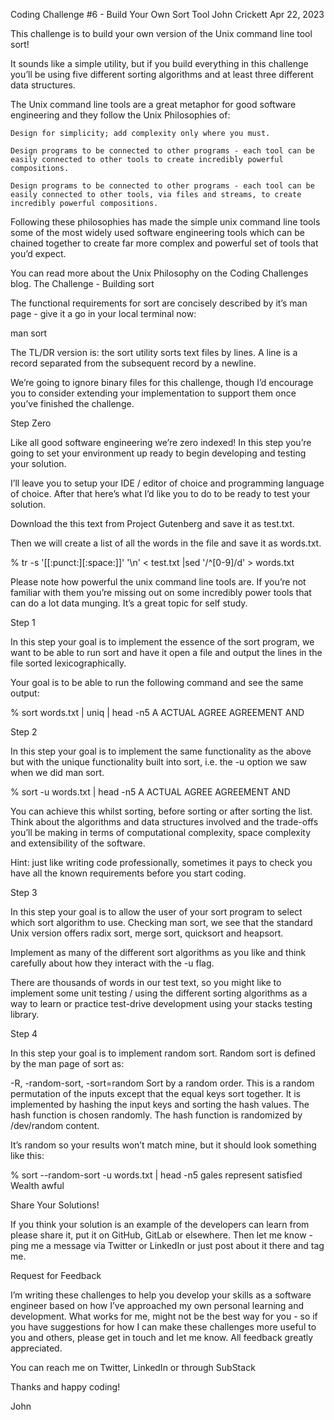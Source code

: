 Coding Challenge #6 - Build Your Own Sort Tool
John Crickett
Apr 22, 2023

This challenge is to build your own version of the Unix command line tool sort!

It sounds like a simple utility, but if you build everything in this challenge you’ll be using five different sorting algorithms and at least three different data structures.

The Unix command line tools are a great metaphor for good software engineering and they follow the Unix Philosophies of:

    Design for simplicity; add complexity only where you must.

    Design programs to be connected to other programs - each tool can be easily connected to other tools to create incredibly powerful compositions.

    Design programs to be connected to other programs - each tool can be easily connected to other tools, via files and streams, to create incredibly powerful compositions.

Following these philosophies has made the simple unix command line tools some of the most widely used software engineering tools which can be chained together to create far more complex and powerful set of tools that you’d expect.

You can read more about the Unix Philosophy on the Coding Challenges blog.
The Challenge - Building sort

The functional requirements for sort are concisely described by it’s man page - give it a go in your local terminal now:

man sort

The TL/DR version is: the sort utility sorts text files by lines.  A line is a record separated from the subsequent record by a newline.

We’re going to ignore binary files for this challenge, though I’d encourage you to consider extending your implementation to support them once you’ve finished the challenge.

Step Zero

Like all good software engineering we’re zero indexed! In this step you’re going to set your environment up ready to begin developing and testing your solution.

I’ll leave you to setup your IDE / editor of choice and programming language of choice. After that here’s what I’d like you to do to be ready to test your solution.

Download the this text from Project Gutenberg and save it as test.txt.

Then we will create a list of all the words in the file and save it as words.txt.

% tr -s '[[:punct:][:space:]]' '\\n' < test.txt |sed '/^[0-9]/d' > words.txt

Please note how powerful the unix command line tools are. If you’re not familiar with them you’re missing out on some incredibly power tools that can do a lot data munging. It’s a great topic for self study.

Step 1

In this step your goal is to implement the essence of the sort program, we want to be able to run sort and have it open a file and output the lines in the file sorted lexicographically.

Your goal is to be able to run the following command and see the same output:

% sort words.txt | uniq | head -n5
A
ACTUAL
AGREE
AGREEMENT
AND

Step 2

In this step your goal is to implement the same functionality as the above but with the unique functionality built into sort, i.e. the -u option we saw when we did man sort.

% sort -u words.txt | head -n5
A
ACTUAL
AGREE
AGREEMENT
AND

You can achieve this whilst sorting, before sorting or after sorting the list. Think about the algorithms and data structures involved and the trade-offs you’ll be making in terms of computational complexity, space complexity and extensibility of the software.

Hint: just like writing code professionally, sometimes it pays to check you have all the known requirements before you start coding.

Step 3

In this step your goal is to allow the user of your sort program to select which sort algorithm to use. Checking man sort, we see that the standard Unix version offers radix sort, merge sort, quicksort and heapsort.

Implement as many of the different sort algorithms as you like and think carefully about how they interact with the -u flag.

There are thousands of words in our test text, so you might like to implement some unit testing / using the different sorting algorithms as a way to learn or practice test-drive development using your stacks testing library.

Step 4

In this step your goal is to implement random sort. Random sort is defined by the man page of sort as:

-R, -random-sort, -sort=random
Sort by a random order.  This is a random permutation of the inputs except that the equal keys sort together.  It is implemented by hashing the input keys and sorting the hash values. The hash function is chosen randomly.  The hash function is randomized by /dev/random content.

It’s random so your results won’t match mine, but it should look something like this:

% sort --random-sort -u words.txt | head -n5
gales
represent
satisfied
Wealth
awful

Share Your Solutions!

If you think your solution is an example of the developers can learn from please share it, put it on GitHub, GitLab or elsewhere. Then let me know - ping me a message via Twitter or LinkedIn or just post about it there and tag me.

Request for Feedback

I’m writing these challenges to help you develop your skills as a software engineer based on how I’ve approached my own personal learning and development. What works for me, might not be the best way for you - so if you have suggestions for how I can make these challenges more useful to you and others, please get in touch and let me know. All feedback greatly appreciated.

You can reach me on Twitter, LinkedIn or through SubStack

Thanks and happy coding!

John